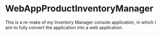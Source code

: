 # WebAppProductInventoryManager
This is a re-make of my Inventory Manager console application, in which I aim to fully convert the application into a web application.
